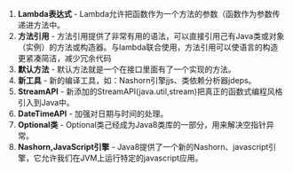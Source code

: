1. **Lambda表达式** - Lambda允许把函数作为一个方法的参数（函数作为参数传递进方法中。
2. **方法引用** - 方法引用提供了非常有用的语法，可以直接引用己有Java类或对象（实例）的方法或构造器。与lambda联合使用，方法引用可以使语言的构造更紧凑简洁，减少冗余代码
3. **默认方法** - 默认方法就是一个在接口里面有了一个实现的方法。
4. **新工具** - 新的编译工具，如：Nashorn引擎jjs、类依赖分析器jdeps。
5. **StreamAPI** - 新添加的StreamAPI(java.util,stream)把真正的函数式编程风格引入到Java中。
6. **DateTimeAPI** - 加强对日期与时间的处理。
7. **Optional类** - Optional类己经成为Java8类库的一部分，用来解决空指针异常。
8. **Nashorn,JavaScript引擎** - Java8提供了一个新的Nashorn、javascript引擎，它允许我们在JVM上运行特定的javascript应用。